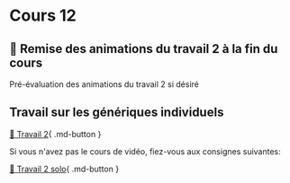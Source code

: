 # Cours 12    

## 🚨 Remise des animations du travail 2 à la fin du cours     

Pré-évaluation des animations du travail 2 si désiré      

## Travail sur les génériques individuels
[💼 Travail 2](exercices_ae/travail2.md){ .md-button }    

Si vous n'avez pas le cours de vidéo, fiez-vous aux consignes suivantes:    

[💼 Travail 2 solo](exercices_ae/travail2_solo.md){ .md-button }   
